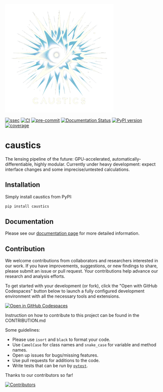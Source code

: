 <picture>
  <source media="(prefers-color-scheme: dark)" srcset="https://github.com/Ciela-Institute/caustics/blob/main/media/caustics_logo.png?raw=true">
  <source media="(prefers-color-scheme: light)" srcset="https://github.com/Ciela-Institute/caustics/blob/main/media/caustics_logo_white.png?raw=true">
  <img alt="caustics logo" src="media/caustics_logo.png" width="70%">
</picture>

[![ssec](https://img.shields.io/badge/SSEC-Project-purple?logo=data:image/png;base64,iVBORw0KGgoAAAANSUhEUgAAAA0AAAAOCAQAAABedl5ZAAAACXBIWXMAAAHKAAABygHMtnUxAAAAGXRFWHRTb2Z0d2FyZQB3d3cuaW5rc2NhcGUub3Jnm+48GgAAAMNJREFUGBltwcEqwwEcAOAfc1F2sNsOTqSlNUopSv5jW1YzHHYY/6YtLa1Jy4mbl3Bz8QIeyKM4fMaUxr4vZnEpjWnmLMSYCysxTcddhF25+EvJia5hhCudULAePyRalvUteXIfBgYxJufRuaKuprKsbDjVUrUj40FNQ11PTzEmrCmrevPhRcVQai8m1PRVvOPZgX2JttWYsGhD3atbHWcyUqX4oqDtJkJiJHUYv+R1JbaNHJmP/+Q1HLu2GbNoSm3Ft0+Y1YMdPSTSwQAAAABJRU5ErkJggg==&style=plastic)](https://escience.washington.edu/software-engineering/ssec/)
[![CI](https://github.com/Ciela-Institute/caustics/actions/workflows/ci.yml/badge.svg)](https://github.com/Ciela-Institute/caustics/actions/workflows/ci.yml)
[![pre-commit](https://img.shields.io/badge/pre--commit-enabled-brightgreen?logo=pre-commit)](https://github.com/pre-commit/pre-commit)
[![Documentation Status](https://readthedocs.org/projects/caustics/badge/?version=latest)](https://caustics.readthedocs.io/en/latest/?badge=latest)
[![PyPI version](https://badge.fury.io/py/caustics.svg)](https://pypi.org/project/caustics/)
[![coverage](https://img.shields.io/codecov/c/github/Ciela-Institute/caustics)](https://app.codecov.io/gh/Ciela-Institute/caustics)

# caustics

The lensing pipeline of the future: GPU-accelerated,
automatically-differentiable, highly modular. Currently under heavy development:
expect interface changes and some imprecise/untested calculations.

## Installation

Simply install caustics from PyPI:

```bash
pip install caustics
```

## Documentation

Please see our [documentation page](https://caustics.readthedocs.io/en/latest/)
for more detailed information.

## Contribution

We welcome contributions from collaborators and researchers interested in our
work. If you have improvements, suggestions, or new findings to share, please
submit an issue or pull request. Your contributions help advance our research
and analysis efforts.

To get started with your development (or fork), click the "Open with GitHub
Codespaces" button below to launch a fully configured development environment
with all the necessary tools and extensions.

[![Open in GitHub Codespaces](https://github.com/codespaces/badge.svg)](https://codespaces.new/uw-ssec/caustics?quickstart=1)

Instruction on how to contribute to this project can be found in the
CONTRIBUTION.md

Some guidelines:

- Please use `isort` and `black` to format your code.
- Use `CamelCase` for class names and `snake_case` for variable and method
  names.
- Open up issues for bugs/missing features.
- Use pull requests for additions to the code.
- Write tests that can be run by [`pytest`](https://docs.pytest.org/).

Thanks to our contributors so far!

[![Contributors](https://contrib.rocks/image?repo=Ciela-Institute/caustics)](https://github.com/Ciela-Institute/caustics/graphs/contributors)
